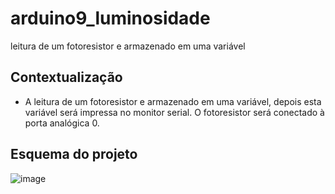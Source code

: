# arduino9_luminosidade
 leitura de um fotoresistor e armazenado em uma variável

## Contextualização

- A leitura de um fotoresistor e armazenado em uma variável, depois esta variável será impressa no monitor serial. O fotoresistor será conectado à porta analógica 0.<br>

## Esquema do projeto
![image](https://user-images.githubusercontent.com/130802556/235804027-3d1402de-bff9-4a6d-b084-7e9b2d5b770f.png)
